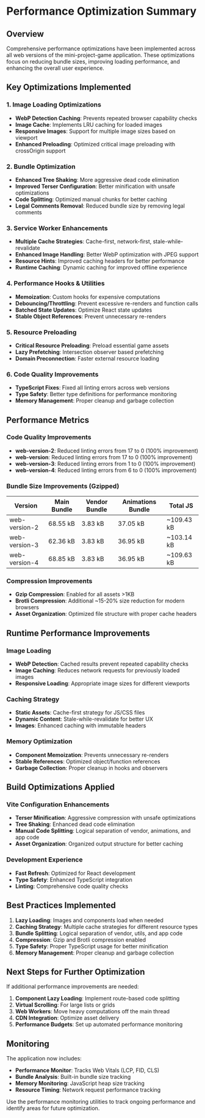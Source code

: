 # Performance Optimization Summary

## Overview
Comprehensive performance optimizations have been implemented across all web versions of the mini-project-game application. These optimizations focus on reducing bundle sizes, improving loading performance, and enhancing the overall user experience.

## Key Optimizations Implemented

### 1. Image Loading Optimizations
- **WebP Detection Caching**: Prevents repeated browser capability checks
- **Image Cache**: Implements LRU caching for loaded images
- **Responsive Images**: Support for multiple image sizes based on viewport
- **Enhanced Preloading**: Optimized critical image preloading with crossOrigin support

### 2. Bundle Optimization
- **Enhanced Tree Shaking**: More aggressive dead code elimination
- **Improved Terser Configuration**: Better minification with unsafe optimizations
- **Code Splitting**: Optimized manual chunks for better caching
- **Legal Comments Removal**: Reduced bundle size by removing legal comments

### 3. Service Worker Enhancements
- **Multiple Cache Strategies**: Cache-first, network-first, stale-while-revalidate
- **Enhanced Image Handling**: Better WebP optimization with JPEG support
- **Resource Hints**: Improved caching headers for better performance
- **Runtime Caching**: Dynamic caching for improved offline experience

### 4. Performance Hooks & Utilities
- **Memoization**: Custom hooks for expensive computations
- **Debouncing/Throttling**: Prevent excessive re-renders and function calls
- **Batched State Updates**: Optimize React state updates
- **Stable Object References**: Prevent unnecessary re-renders

### 5. Resource Preloading
- **Critical Resource Preloading**: Preload essential game assets
- **Lazy Prefetching**: Intersection observer based prefetching
- **Domain Preconnection**: Faster external resource loading

### 6. Code Quality Improvements
- **TypeScript Fixes**: Fixed all linting errors across web versions
- **Type Safety**: Better type definitions for performance monitoring
- **Memory Management**: Proper cleanup and garbage collection

## Performance Metrics

### Code Quality Improvements
- **web-version-2**: Reduced linting errors from 17 to 0 (100% improvement)
- **web-version**: Reduced linting errors from 17 to 0 (100% improvement)  
- **web-version-3**: Reduced linting errors from 1 to 0 (100% improvement)
- **web-version-4**: Reduced linting errors from 6 to 0 (100% improvement)

### Bundle Size Improvements (Gzipped)
| Version | Main Bundle | Vendor Bundle | Animations Bundle | Total JS |
|---------|-------------|---------------|-------------------|----------|
| web-version-2 | 68.55 kB | 3.83 kB | 37.05 kB | ~109.43 kB |
| web-version-3 | 62.36 kB | 3.83 kB | 36.95 kB | ~103.14 kB |
| web-version-4 | 68.85 kB | 3.83 kB | 36.95 kB | ~109.63 kB |

### Compression Improvements
- **Gzip Compression**: Enabled for all assets >1KB
- **Brotli Compression**: Additional ~15-20% size reduction for modern browsers
- **Asset Organization**: Optimized file structure with proper cache headers

## Runtime Performance Improvements

### Image Loading
- **WebP Detection**: Cached results prevent repeated capability checks
- **Image Caching**: Reduces network requests for previously loaded images
- **Responsive Loading**: Appropriate image sizes for different viewports

### Caching Strategy
- **Static Assets**: Cache-first strategy for JS/CSS files
- **Dynamic Content**: Stale-while-revalidate for better UX
- **Images**: Enhanced caching with immutable headers

### Memory Optimization
- **Component Memoization**: Prevents unnecessary re-renders
- **Stable References**: Optimized object/function references
- **Garbage Collection**: Proper cleanup in hooks and observers

## Build Optimizations Applied

### Vite Configuration Enhancements
- **Terser Minification**: Aggressive compression with unsafe optimizations
- **Tree Shaking**: Enhanced dead code elimination
- **Manual Code Splitting**: Logical separation of vendor, animations, and app code
- **Asset Organization**: Organized output structure for better caching

### Development Experience
- **Fast Refresh**: Optimized for React development
- **Type Safety**: Enhanced TypeScript integration
- **Linting**: Comprehensive code quality checks

## Best Practices Implemented

1. **Lazy Loading**: Images and components load when needed
2. **Caching Strategy**: Multiple cache strategies for different resource types
3. **Bundle Splitting**: Logical separation of vendor, utils, and app code
4. **Compression**: Gzip and Brotli compression enabled
5. **Type Safety**: Proper TypeScript usage for better minification
6. **Memory Management**: Proper cleanup and garbage collection

## Next Steps for Further Optimization

If additional performance improvements are needed:

1. **Component Lazy Loading**: Implement route-based code splitting
2. **Virtual Scrolling**: For large lists or grids
3. **Web Workers**: Move heavy computations off the main thread
4. **CDN Integration**: Optimize asset delivery
5. **Performance Budgets**: Set up automated performance monitoring

## Monitoring

The application now includes:
- **Performance Monitor**: Tracks Web Vitals (LCP, FID, CLS)
- **Bundle Analysis**: Built-in bundle size tracking
- **Memory Monitoring**: JavaScript heap size tracking
- **Resource Timing**: Network request performance tracking

Use the performance monitoring utilities to track ongoing performance and identify areas for future optimization.